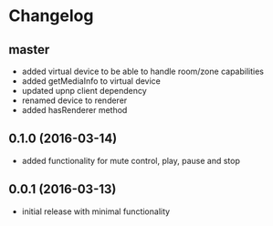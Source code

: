 # Changelog

## master
- added virtual device to be able to handle room/zone capabilities
- added getMediaInfo to virtual device
- updated upnp client dependency
- renamed device to renderer
- added hasRenderer method

## 0.1.0 (2016-03-14)
- added functionality for mute control, play, pause and stop

## 0.0.1 (2016-03-13)
- initial release with minimal functionality
